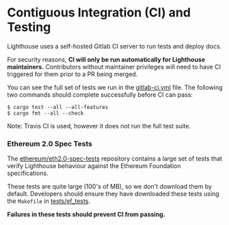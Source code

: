 # Contiguous Integration (CI) and Testing

Lighthouse uses a self-hosted Gitlab CI server to run tests and deploy docs.

For security reasons, **CI will only be run automatically for Lighthouse
maintainers.** Contributors without maintainer privileges will need to have CI
triggered for them prior to a PR being merged.

You can see the full set of tests we run in the
[gitlab-ci.yml](https://github.com/sigp/lighthouse/blob/master/.gitlab-ci.yml)
file. The following two commands should complete successfully before CI can
pass:

```
$ cargo test --all --all-features
$ cargo fmt --all --check
```

Note: Travis CI is used, however it does not run the full test suite.

### Ethereum 2.0 Spec Tests

The
[ethereum/eth2.0-spec-tests](https://github.com/ethereum/eth2.0-spec-tests/)
repository contains a large set of tests that verify Lighthouse behaviour
against the Ethereum Foundation specifications.

These tests are quite large (100's of MB), so we don't download them by
default. Developers should ensure they have downloaded these tests using the
`Makefile` in
[tests/ef_tests](https://github.com/sigp/lighthouse/tree/master/tests/ef_tests).

**Failures in these tests should prevent CI from passing.**
